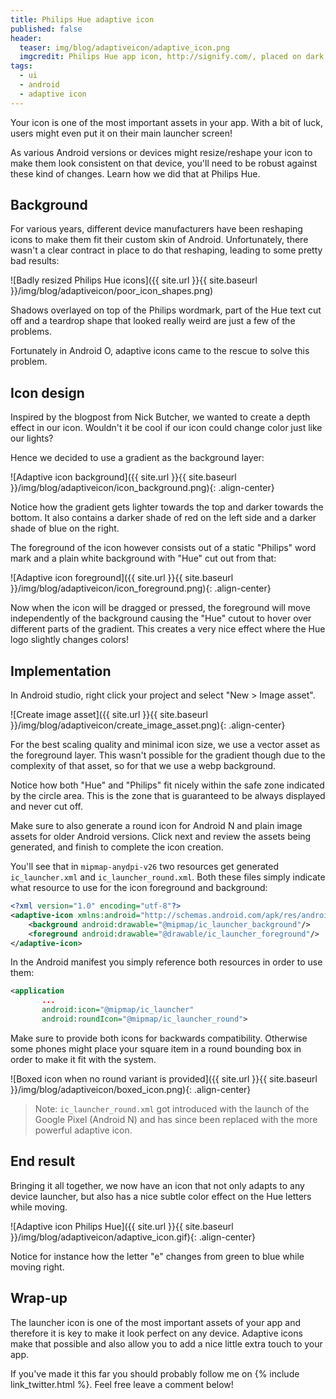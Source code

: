```yaml
---
title: Philips Hue adaptive icon
published: false
header:
  teaser: img/blog/adaptiveicon/adaptive_icon.png
  imgcredit: Philips Hue app icon, http://signify.com/, placed on dark background
tags:
  - ui
  - android
  - adaptive icon
---
```

Your icon is one of the most important assets in your app. With a bit of luck, users might even put it on their main launcher screen!

As various Android versions or devices might resize/reshape your icon to make them look consistent on that device, you'll need to be robust against these kind of changes. Learn how we did that at Philips Hue.

## Background
For various years, different device manufacturers have been reshaping icons to make them fit their custom skin of Android. Unfortunately, there wasn't a clear contract in place to do that reshaping, leading to some pretty bad results:

![Badly resized Philips Hue icons]({{ site.url }}{{ site.baseurl }}/img/blog/adaptiveicon/poor_icon_shapes.png)

Shadows overlayed on top of the Philips wordmark, part of the Hue text cut off and a teardrop shape that looked really weird are just a few of the problems.

Fortunately in Android O, adaptive icons came to the rescue to solve this problem.

## Icon design
Inspired by the blogpost from Nick Butcher, we wanted to create a depth effect in our icon. Wouldn't it be cool if our icon could change color just like our lights?

Hence we decided to use a gradient as the background layer:

![Adaptive icon background]({{ site.url }}{{ site.baseurl }}/img/blog/adaptiveicon/icon_background.png){: .align-center}

Notice how the gradient gets lighter towards the top and darker towards the bottom. It also contains a darker shade of red on the left side and a darker shade of blue on the right.

The foreground of the icon however consists out of a static "Philips" word mark and a plain white background with "Hue" cut out from that:

![Adaptive icon foreground]({{ site.url }}{{ site.baseurl }}/img/blog/adaptiveicon/icon_foreground.png){: .align-center}

Now when the icon will be dragged or pressed, the foreground will move independently of the background causing the "Hue" cutout to hover over different parts of the gradient. This creates a very nice effect where the Hue logo slightly changes colors!

## Implementation
In Android studio, right click your project and select "New > Image asset".

![Create image asset]({{ site.url }}{{ site.baseurl }}/img/blog/adaptiveicon/create_image_asset.png){: .align-center}

For the best scaling quality and minimal icon size, we use a vector asset as the foreground layer. This wasn't possible for the gradient though due to the complexity of that asset, so for that we use a webp background.

Notice how both "Hue" and "Philips" fit nicely within the safe zone indicated by the circle area. This is the zone that is guaranteed to be always displayed and never cut off.

Make sure to also generate a round icon for Android N and plain image assets for older Android versions. Click next and review the assets being generated, and finish to complete the icon creation.

You'll see that in `mipmap-anydpi-v26` two resources get generated `ic_launcher.xml` and `ic_launcher_round.xml`. Both these files simply indicate what resource to use for the icon foreground and background:

```xml
<?xml version="1.0" encoding="utf-8"?>
<adaptive-icon xmlns:android="http://schemas.android.com/apk/res/android">
    <background android:drawable="@mipmap/ic_launcher_background"/>
    <foreground android:drawable="@drawable/ic_launcher_foreground"/>
</adaptive-icon>
```

In the Android manifest you simply reference both resources in order to use them:

```xml
<application
       ...
       android:icon="@mipmap/ic_launcher"
       android:roundIcon="@mipmap/ic_launcher_round">
```

Make sure to provide both icons for backwards compatibility. Otherwise some phones might place your square item in a round bounding box in order to make it fit with the system.

![Boxed icon when no round variant is provided]({{ site.url }}{{ site.baseurl }}/img/blog/adaptiveicon/boxed_icon.png){: .align-center}

> Note: `ic_launcher_round.xml` got introduced with the launch of the Google Pixel (Android N) and has since been replaced with the more powerful adaptive icon.

## End result
Bringing it all together, we now have an icon that not only adapts to any device launcher, but also has a nice subtle color effect on the Hue letters while moving.

![Adaptive icon Philips Hue]({{ site.url }}{{ site.baseurl }}/img/blog/adaptiveicon/adaptive_icon.gif){: .align-center}

Notice for instance how the letter "e" changes from green to blue while moving right.

## Wrap-up
The launcher icon is one of the most important assets of your app and therefore it is key to make it look perfect on any device. Adaptive icons make that possible and also allow you to add a nice little extra touch to your app.

If you've made it this far you should probably follow me on {% include link_twitter.html %}. Feel free leave a comment below!
